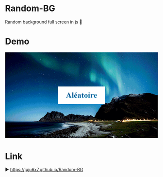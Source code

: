 # Random-BG
Random background full screen in js 💫

# Demo
<img src="https://github.com/juju6x7/Random-BG/blob/main/random-bg.gif">

# Link 

▶️ https://juju6x7.github.io/Random-BG
